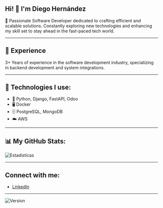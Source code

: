 ## Hi! 👋 I'm Diego Hernández

🌟 Passionate Software Developer dedicated to crafting efficient and scalable solutions. 
Constantly exploring new technologies and enhancing my skill set to stay ahead in the fast-paced tech world.

---

## 🚀 Experience

3+ Years of experience in the software development industry, specializing in backend development and system integrations.

---

## 🔧 Technologies I use:
- 🐍 Python, Django, FastAPI, Odoo
- 🖥️ Docker
- 🗄️ PostgreSQL, MongoDB
- ☁️ AWS

---

## 📊 My GitHub Stats:
![Estadísticas](https://github-readme-stats.vercel.app/api?username=DiegoDev404&show_icons=true&theme=radical)

---

## Connect with me:
- [LinkedIn](https://www.linkedin.com/in/iamdiegohernandez/)

---

![Version](https://img.shields.io/badge/version-1.0.0-blue)





